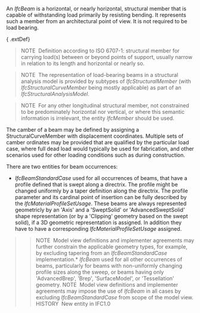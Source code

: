 An _IfcBeam_ is a horizontal, or nearly horizontal, structural member that is capable of withstanding load primarily by resisting bending. It represents such a member from an architectural point of view. It is not required to be load bearing.

{ .extDef}
> NOTE&nbsp; Definition according to ISO 6707-1: structural member for carrying load(s) between or beyond points of support, usually narrow in relation to its length and horizontal or nearly so.

> NOTE&nbsp; The representation of load-bearing beams in a structural analysis model is provided by subtypes of _IfcStructuralMember_ (with _IfcStructuralCurveMember_ being mostly applicable) as part of an _IfcStructuralAnalysisModel_.

> NOTE&nbsp; For any other longitudinal structural member, not constrained to be predominately horizontal nor vertical, or where this semantic information is irrelevant, the entity _IfcMember_ should be used.

The camber of a beam may be defined by assigning a StructuralCurveMember with displacement coordinates. Multiple sets of camber ordinates may be provided that are qualified by the particular load case, where full dead load would typically be used for fabrication, and other scenarios used for other loading conditions such as during construction.

There are two entities for beam occurrences:

* _IfcBeamStandardCase_ used for all occurrences of beams, that have a profile defined that is swept along a directrix. The profile might be changed uniformly by a taper definition along the directrix. The profile parameter and its cardinal point of insertion can be fully described by the _IfcMaterialProfileSetUsage_. These beams are always represented geometricly by an 'Axis' and a 'SweptSolid' or 'AdvancedSweptSolid' shape representation (or by a 'Clipping' geometry based on the swept solid), if a 3D geometric representation is assigned. In addition they have to have a corresponding _IfcMaterialProfileSetUsage_ assigned. 
>> NOTE&nbsp; Model view definitions and implementer agreements may further constrain the applicable geometry types, for example, by excluding tapering from an _IfcBeamStandardCase_ implementation.* _IfcBeam_ used for all other occurrences of beams, particularly for beams with non-uniformly changing profile sizes along the sweep, or beams having only 'AdvancedBrep', 'Brep', 'SurfaceModel', or 'Tessellation' geometry. 
>> NOTE&nbsp; Model view definitions and implementer agreements may impose the use of _IfcBeam_ in all cases by excluding _IfcBeamStandardCase_ from scope of the model view.
> HISTORY&nbsp; New entity in IFC1.0
